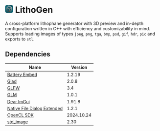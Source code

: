 # <img src="res/icon.png" style="width: 26px; height: 26px;"> LithoGen
A cross-platform lithophane generator with 3D preview and in-depth configuration written in C++ with efficiency and customizability in mind. Supports loading images of types `jpeg`, `png`, `tga`, `bmp`, `psd`, `gif`, `hdr`, `pic` and exports to `stl`.

## Dependencies
| Name                                                                             | Version    |
|----------------------------------------------------------------------------------|------------|
| [Battery Embed](https://github.com/batterycenter/embed)                          | 1.2.19     |
| [Glad](https://github.com/dav1dde/glad)                                          | 2.0.8      |
| [GLFW](https://github.com/glfw/glfw)                                             | 3.4        |
| [GLM](https://github.com/g-truc/glm)                                             | 1.0.1      |
| [Dear ImGui](https://github.com/ocornut/imgui)                                   | 1.91.8     |
| [Native File Dialog Extended](https://github.com/btzy/nativefiledialog-extended) | 1.2.1      |
| [OpenCL SDK](https://github.com/khronosgroup/opencl-sdk)                         | 2024.10.24 |
| [std_image](https://github.com/nothings/stb)                                     | 2.30       |
